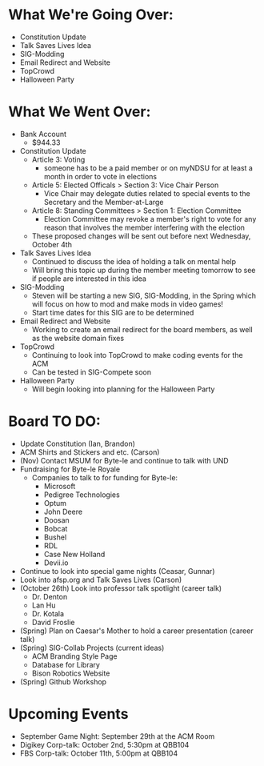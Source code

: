 # What We're Going Over:
- Constitution Update
- Talk Saves Lives Idea
- SIG-Modding
- Email Redirect and Website
- TopCrowd
- Halloween Party

# What We Went Over:
- Bank Account
    - $944.33
- Constitution Update
    - Article 3: Voting
        - someone has to be a paid member or on myNDSU for at least a month in order to vote in elections
    - Article 5: Elected Officals > Section 3: Vice Chair Person
        - Vice Chair may delegate duties related to special events to the Secretary and the Member-at-Large
    - Article 8: Standing Committees > Section 1: Election Committee
        - Election Committee may revoke a member's right to vote for any reason that involves the member interfering with the election
    - These proposed changes will be sent out before next Wednesday, October 4th
- Talk Saves Lives Idea
    - Continued to discuss the idea of holding a talk on mental help
    - Will bring this topic up during the member meeting tomorrow to see if people are interested in this idea
- SIG-Modding
    - Steven will be starting a new SIG, SIG-Modding, in the Spring which will focus on how to mod and make mods in video games!
    - Start time dates for this SIG are to be determined
- Email Redirect and Website
    - Working to create an email redirect for the board members, as well as the website domain fixes 
- TopCrowd
    - Continuing to look into TopCrowd to make coding events for the ACM
    - Can be tested in SIG-Compete soon
- Halloween Party
    - Will begin looking into planning for the Halloween Party

# Board TO DO:  
- Update Constitution (Ian, Brandon)
- ACM Shirts and Stickers and etc. (Carson)
- (Nov) Contact MSUM for Byte-le and continue to talk with UND
- Fundraising for Byte-le Royale
    - Companies to talk to for funding for Byte-le:
        - Microsoft
        - Pedigree Technologies
        - Optum
        - John Deere
        - Doosan 
        - Bobcat
        - Bushel
        - RDL
        - Case New Holland
        - Devii.io
- Continue to look into special game nights (Ceasar, Gunnar)
- Look into afsp.org and Talk Saves Lives (Carson)
- (October 26th) Look into professor talk spotlight (career talk)
    - Dr. Denton
    - Lan Hu
    - Dr. Kotala
    - David Froslie
- (Spring) Plan on Caesar's Mother to hold a career presentation (career talk)
- (Spring) SIG-Collab Projects (current ideas)
    - ACM Branding Style Page
    - Database for Library
    - Bison Robotics Website
- (Spring) Github Workshop

# Upcoming Events
- September Game Night: September 29th at the ACM Room
- Digikey Corp-talk: October 2nd, 5:30pm at QBB104
- FBS Corp-talk: October 11th, 5:00pm at QBB104
